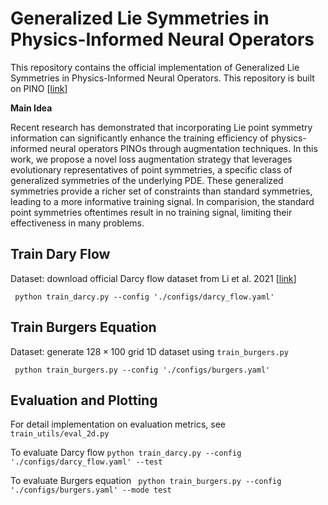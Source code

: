 # Generalized Lie Symmetries in Physics-Informed Neural Operators
This repository contains the official implementation of Generalized Lie Symmetries in Physics-Informed Neural Operators. This repository is built on PINO [[link](https://github.com/neuraloperator/physics_informed  )]

**Main Idea** 

Recent research has demonstrated that incorporating Lie point symmetry information can significantly enhance the training efficiency of physics-informed neural operators PINOs through augmentation techniques. In this work, we propose a novel loss augmentation strategy that leverages evolutionary representatives of point symmetries, a specific class of generalized symmetries of the underlying PDE. These generalized symmetries provide a richer set of constraints than standard symmetries, leading to a more informative training signal. In comparision, the standard point symmetries oftentimes result in no training signal, limiting their effectiveness in many problems.

## Train Dary Flow
Dataset: download official Darcy flow dataset from Li et al. 2021  [[link](https://drive.google.com/drive/folders/1UnbQh2WWc6knEHbLn-ZaXrKUZhp7pjt-)]

``` python train_darcy.py --config './configs/darcy_flow.yaml'```

## Train Burgers Equation

Dataset: generate $128 \times 100$ grid 1D dataset using ```train_burgers.py```

``` python train_burgers.py --config './configs/burgers.yaml'```

## Evaluation and Plotting 
For detail implementation on evaluation metrics, see ```train_utils/eval_2d.py```

To evaluate Darcy flow ```python train_darcy.py --config './configs/darcy_flow.yaml' --test```

To evaluate Burgers equation ``` python train_burgers.py --config './configs/burgers.yaml' --mode test```
